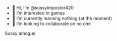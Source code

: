 - 👋 Hi, I’m @sussyimpostor420
- 👀 I’m interested in games
- 🌱 I’m currently learning nothing (at the moment)
- 💞️ I’m looking to collaborate on no one

Sussy amogus
